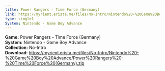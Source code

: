 ```yaml
---
title: Power Rangers - Time Force (Germany)
link: https://myrient.erista.me/files/No-Intro/Nintendo%20-%20Game%20Boy%20Advance/Power%20Rangers%20-%20Time%20Force%20(Germany).zip
type: single1
System: Nintendo - Game Boy Advance
---
```

<b>Game:</b> Power Rangers - Time Force (Germany)<br>
<b>System:</b> Nintendo - Game Boy Advance<br>
<b>Collection:</b> No-Intro<br>
<b>Download:</b> https://myrient.erista.me/files/No-Intro/Nintendo%20-%20Game%20Boy%20Advance/Power%20Rangers%20-%20Time%20Force%20(Germany).zip